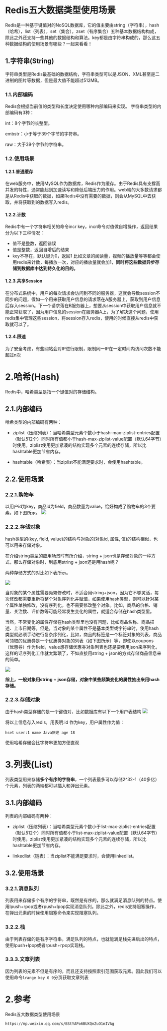 # Redis五大数据类型使用场景
Redis是一种基于键值对的NoSQL数据库，它的值主要由string（字符串），hash（哈希），list（列表），set（集合），zset（有序集合）五种基本数据结构构成，除此之外还支持一些其他的数据结构和算法。key都是由字符串构成的，那么这五种数据结构的使用场景有哪些？一起来看看！

## 1.字符串(String)
字符串类型是Redis最基础的数据结构，字符串类型可以是JSON、XML甚至是二进制的图片等数据，但是最大值不能超过512MB。
### 1.1.内部编码
Redis会根据当前值的类型和长度决定使用哪种内部编码来实现。
字符串类型的内部编码有3种：

int：8个字节的长整型。

embstr：小于等于39个字节的字符串。

raw：大于39个字节的字符串。

### 1.2.使用场景

#### 1.2.1.普通缓存
在web服务中，使用MySQL作为数据库，Redis作为缓存。由于Redis具有支撑高并发的特性，通常能起到加速读写和降低后端压力的作用。web端的大多数请求都是从Redis中获取的数据，如果Redis中没有需要的数据，则会从MySQL中去获取，并将获取到的数据写入redis。

#### 1.2.2.计数
Redis中有一个字符串相关的命令incr key，incr命令对值做自增操作，返回结果分为以下三种情况：
* 值不是整数，返回错误
* 值是整数，返回自增后的结果
* key不存在，默认键为0，返回1
比如文章的阅读量，视频的播放量等等都会使用redis来计数，每播放一次，对应的播放量就会加1，**同时将这些数据异步存储到数据库中达到持久化的目的。**

#### 1.2.3.共享Session
在分布式系统中，用户的每次请求会访问到不同的服务器，这就会导致session不同步的问题，假如一个用来获取用户信息的请求落在A服务器上，获取到用户信息后存入session。下一个请求落在B服务器上，想要从session中获取用户信息就不能正常获取了，因为用户信息的session在服务器A上，为了解决这个问题，使用redis集中管理这些session，将session存入redis，使用的时候直接从redis中获取就可以了。

#### 1.2.4.限速
为了安全考虑，有些网站会对IP进行限制，限制同一IP在一定时间内访问次数不能超过n次

# 2.哈希(Hash)

Redis中，哈希类型是指一个键值对的存储结构。

## 2.1.内部编码

哈希类型的内部编码有两种：

* ziplist（压缩列表）：当哈希类型元素个数小于hash-max-ziplist-entries配置（默认512个）同时所有值都小于hash-max-ziplist-value配置（默认64字节）时使用。ziplist使用更加紧凑的结构实现多个元素的连续存储，所以比hashtable更加节省内存。

* hashtable（哈希表）：当ziplist不能满足要求时，会使用hashtable。


## 2.2.使用场景

### 2.2.1.购物车
以用户id为key，商品id为field，商品数量为value，恰好构成了购物车的3个要素，如下图所示。
![](/static/image/967517-20190405010903324-1410775270.png)

### 2.2.2.存储对象
hash类型的(key, field, value)的结构与对象的(对象id, 属性, 值)的结构相似，也可以用来存储对象。

在介绍string类型的应用场景时有所介绍，string + json也是存储对象的一种方式，那么存储对象时，到底用string + json还是用hash呢？

两种存储方式的对比如下表所示。

![](/static/image/微信截图_20201230105541.png)

当对象的某个属性需要频繁修改时，不适合用string+json，因为它不够灵活，每次修改都需要重新将整个对象序列化并赋值，如果使用hash类型，则可以针对某个属性单独修改，没有序列化，也不需要修改整个对象。比如，商品的价格、销量、关注数、评价数等可能经常发生变化的属性，就适合存储在hash类型里。

当然，不常变化的属性存储在hash类型里也没有问题，比如商品名称、商品描述、上市日期等。但是，当对象的某个属性不是基本类型或字符串时，使用hash类型就必须手动进行复杂序列化，比如，商品的标签是一个标签对象的列表，商品可领取的优惠券是一个优惠券对象的列表（如下图所示）等，即使以coupons（优惠券）作为field，value想存储优惠券对象列表也还是要使用json来序列化，这样的话序列化工作就太繁琐了，不如直接用string + json的方式存储商品信息来的简单。

![](/static/image/967517-20190405013915752-1945514109.jpg)

**综上，一般对象用string + json存储，对象中某些频繁变化的属性抽出来用hash存储。**

### 2.2.3.存储对象
   
由于hash类型存储的是一个键值对，比如数据库有以下一个用户表结构
![](/static/image/微信截图_20201230104544.png)

将以上信息存入redis，用表明:id 作为key，用户属性作为值：

```
hset user:1 name Java旅途 age 18
```
使用哈希存储会比字符串更加方便直观


# 3.列表(List)
列表类型用来存储**多个有序的字符串**，一个列表最多可以存储2^32-1（40多亿）个元素，列表的两端都可以插入和弹出元素。

## 3.1.内部编码
列表的内部编码有两种：
* ziplist（压缩列表）：当哈希类型元素个数小于list-max-ziplist-entries配置（默认512个）同时所有值都小于list-max-ziplist-value配置（默认64字节）时使用。ziplist使用更加紧凑的结构实现多个元素的连续存储，所以比hashtable更加节省内存。

* linkedlist（链表）：当ziplist不能满足要求时，会使用linkedlist。


## 3.2.使用场景

### 3.2.1.消息队列
列表用来存储多个有序的字符串，既然是有序的，那么就满足消息队列的特点。使用lpush+rpop或者rpush+lpop实现消息队列。除此之外，redis支持阻塞操作，在弹出元素的时候使用阻塞命令来实现阻塞队列。

### 3.2.2.栈
由于列表存储的是有序字符串，满足队列的特点，也就能满足栈先进后出的特点，使用lpush+lpop或者rpush+rpop实现栈。

### 3.3.3.文章列表
因为列表的元素不但是有序的，而且还支持按照索引范围获取元素。因此我们可以使用命令`lrange key 0 9`分页获取文章列表

# 2.参考
Redis五大数据类型使用场景
```
https://mp.weixin.qq.com/s/BStYAPo6BUXQnZuO1nIVAg
```



```

